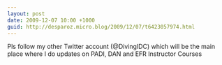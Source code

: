 ```yaml
---
layout: post
date: 2009-12-07 10:00 +1000
guid: http://desparoz.micro.blog/2009/12/07/t6423057974.html
---
```

Pls follow my other Twitter account (@DivingIDC) which will be the main place where I do updates on PADI, DAN and EFR Instructor Courses
